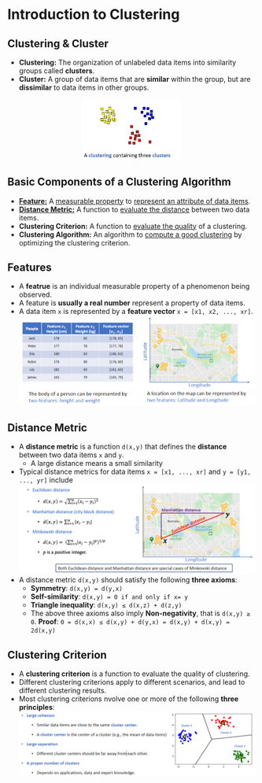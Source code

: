 # Introduction to Clustering
## Clustering & Cluster
- **Clustering:** The organization of unlabeled data items into similarity groups called **clusters**.
- **Cluster:** A group of data items that are **similar** within the group, but are **dissimilar** to data items in other groups.
<div align="center"><img src="images/Clusters.png" width=40% ></img></div>

## Basic Components of a Clustering Algorithm
- [**Feature:**](##Features) A <ins>measurable property</ins> to <ins>represent an attribute of data items</ins>.
- [**Distance Metric:**](##DistanceMetric) A function to <ins>evaluate the distance</ins> between two data items.
- **Clustering Criterion:** A function to <ins>evaluate the quality</ins> of a clustering.
- **Clustering Algorithm:** An algorithm to <ins>compute a good clustering</ins> by optimizing the clustering criterion.

## Features
- A **featrue** is an individual measurable property of a phenomenon being observed.
- A feature is **usually a real number** represent a property of data items.
- A data item `x` is represented by a **feature vector** `x = [x1, x2, ..., xr]`.
<img src="images/feature1.png" width=50% ></img><img src="images/feature2.png" width=50% ></img>

## Distance Metric
- A **distance metric** is a function `d(x,y)` that defines the **distance** between two data items `x` and `y`.
  - A large distance means a small similarity
- Typical distance metrics for data items `x = [x1, ..., xr]` and `y = [y1, ..., yr]` include
<img src="images/distance.png"  ></img>
- A distance metric `d(x,y)` should satisfy the following **three axioms**:
  - **Symmetry**: `d(x,y) = d(y,x)`
  - **Self-similarity**: `d(x,y) = 0 if and only if x= y`
  - **Triangle inequality**: `d(x,y) ≤ d(x,z) + d(z,y)`
  - The above three axioms also imply **Non-negativity**, that is `d(x,y) ≥	0`. 
    **Proof**: `0 = d(x,x) ≤ d(x,y) + d(y,x) = d(x,y) + d(x,y) = 2d(x,y)`
    
## Clustering Criterion
- A **clustering criterion** is a function to evaluate the quality of clustering.
- Different clustering criterions apply to different scenarios, and lead to different clustering results.
- Most clustering criterions nvolve one or more of the following **three principles**:
<img src="images/criterion.png"></img>

